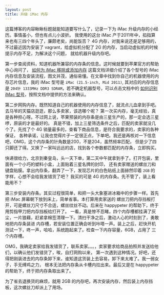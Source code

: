 ```yaml
---
layout: post
title: 升级 iMac 内存
---
```


这篇博客的内容瞅瞅标题就能知道要写什么了，记录一下为 iMac 升级内存的小经历。事情虽小，但也有点儿小波折。
我使用的这台 iMac 产于2011年中，掐指算来也有三四个年头了，廉颇老矣，尚能饭否？ 4G 内存，对我来说还是足够用的，
不过最近因为安装了 vagrant，给虚拟机分配了 2G 的内存，当启动虚拟机的时候提示内存不足，为解决这个问题，
就给机器升级内存吧。

第一步查阅资料，知道机器所兼容的内存条的信息。这时候就要到苹果官方的帮助中心询问了，
[如何为 iMac 移除或添加内存](http://support.apple.com/en-us/HT201191)
这篇文档详细介绍了各个型号的 iMac 内存信息及安装流程，图文并茂，通俗易懂。在文章中找到你自己的机器使用的内存芯片信息，我的 iMac
型号是 `iMac (21.5-inch, Mid 2011)`, 其对应的内存信息是 `204针 1333MHz DDR3 SDRAM`，若不确定机器型号，可以点击文档中的
[ 如何识别 iMac 型号](http://support.apple.com/en-us/HT201634)，按照文档中提供的方法来确认。

第二步网购内存。既然知道自己的机器使用的内存信息了，就流点儿血拿到手吧。去马爷的天猫店逛逛，那么多卖家，该选哪个呢？
第一次买内存，毫无经验，真是各种担心呀。不过网上说，苹果预装的内存条是由三星生产的，那一定会选三星啰，原装的才是最好的。
真是不错，加上三星筛选条件之后，匹配的卖家就没几个了。先找了个 4G 销量最多的，查看下商品信息，是符合我要求的，卖家的各种保证，
各种承诺，让我也觉得片子一定很正点，下单吧。我还是再核对一下信息吧，OMG，这个内存条的针角数是200，不是204，虽然频率匹配，
但是少了四只脚还了得。又换了一家叫远远的店，找到各个参数都匹配的内存条，立即购买。

快递很给力，北京到秦皇岛，头一天下单，第二天中午就拿到手了。打开包装，里面有一个小巧的塑料小盒，上面贴着三星名牌的封印，
还有卖家赠送的螺丝刀和键盘贴膜。拿出内存条，翻弄了一下，发现芯片的白色贴纸上面赫然印着 `2GB` 的字样，心想不会给我发错货了吧？
我买的可是 4G 的内存条。先不管了，装上看能用不？

第三步安装内存条。其实过程很简单，和把一头大象塞进冰箱中的步骤一样。首先把 iMac 屏幕朝下放到床上，简单省事。本打算用卖家送的
螺丝刀把内存挡板打开，可是螺丝刀尺寸不合适，螺丝纹丝不动。后来在 happypeter 的帮助下，终于用剪指甲刀把内存挡板给打开了。
一看，真是惨不忍睹，四个内存槽都挂满了灰尘，一片狼藉，赶紧拿棉签清理一下。清扫干净之后，激动人心的时刻到了，勇敢地把内存条装进
内存槽，若安装位置正确会听到咔嗒一声。装上之后，赶快开机测试一下，咚一声，哈哈，系统跑起来了。检查一下内存容量，6GB，占用了
三个内存槽。

OMG，我确定卖家给我发错货了，联系卖家。。。，卖家要求给商品拍照并发送给他们，以确认他们发错货了，唉，自打网购以来，
第一次遇到这种情况。好吧，还得把刚装进去的内存条卸下来，谁知道这货装上去容易，卸下来太难了。我一弱女子，手无缚鸡之力，
根本无法把内存条从卡槽内拉出来。最后又是在 happypeter 的帮助下，终于把内存条取出来了。

为了省去退换货的麻烦，就用 2GB 的内存吧，再次安装内存，然后装上内存挡板，这次螺丝刀却派上了用场。
